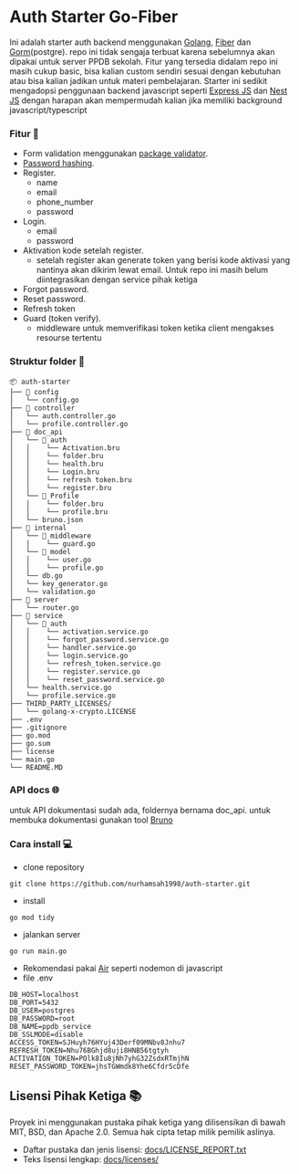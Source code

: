 # Auth Starter Go-Fiber

Ini adalah starter auth backend menggunakan [Golang](https://go.dev/), [Fiber](https://gofiber.io/) dan [Gorm](https://gorm.io/)(postgre).
repo ini tidak sengaja terbuat karena sebelumnya akan dipakai untuk server PPDB sekolah.
Fitur yang tersedia didalam repo ini masih cukup basic, bisa kalian custom sendiri sesuai dengan kebutuhan atau bisa kalian jadikan untuk materi pembelajaran.
Starter ini sedikit mengadopsi penggunaan backend javascript seperti [Express JS](https://expressjs.com/) dan [Nest JS](https://nestjs.com/) dengan harapan akan mempermudah kalian jika memiliki background javascript/typescript

### Fitur 📑

- Form validation menggunakan [package validator](https://github.com/go-playground/validator).
- [Password hashing](https://pkg.go.dev/golang.org/x/crypto/bcrypt).
- Register.
  - name
  - email
  - phone_number
  - password
- Login.
  - email
  - password
- Aktivation kode setelah register.
  - setelah register akan generate token yang berisi kode aktivasi yang nantinya akan dikirim lewat email. Untuk repo ini masih belum diintegrasikan dengan service pihak ketiga
- Forgot password.
- Reset password.
- Refresh token
- Guard (token verify).
  - middleware untuk memverifikasi token ketika client mengakses resourse tertentu

### Struktur folder 📂

```
📦 auth-starter
├── 📁 config
│   └── config.go
├── 📁 controller
│   └── auth.controller.go
│   └── profile.controller.go
├── 📁 doc_api
│   └── 📁 auth
│   │    └── Activation.bru
│   │    └── folder.bru
│   │    └── health.bru
│   │    └── Login.bru
│   │    └── refresh token.bru
│   │    └── register.bru
│   └── 📁 Profile
│   │    └── folder.bru
│   │    └── profile.bru
│   └── bruno.json
├── 📁 internal
│   └── 📁 middleware
│   │    └── guard.go
│   └── 📁 model
│   │    └── user.go
│   │    └── profile.go
│   └── db.go
│   └── key_generator.go
│   └── validation.go
├── 📁 server
│   └── router.go
├── 📁 service
│   └── 📁 auth
│   │    └── activation.service.go
│   │    └── forgot_password.service.go
│   │    └── handler.service.go
│   │    └── login.service.go
│   │    └── refresh_token.service.go
│   │    └── register.service.go
│   │    └── reset_password.service.go
│   └── health.service.go
│   └── profile.service.go
├── THIRD_PARTY_LICENSES/
│   └── golang-x-crypto.LICENSE
├── .env
├── .gitignore
├── go.mod
├── go.sum
├── license
└── main.go
└── README.MD

```

### API docs 🌐

untuk API dokumentasi sudah ada, foldernya bernama doc_api. untuk membuka dokumentasi gunakan tool [Bruno](https://www.usebruno.com/)

### Cara install 💻

- clone repository

```
git clone https://github.com/nurhamsah1998/auth-starter.git
```

- install

```
go mod tidy
```

- jalankan server

```
go run main.go
```

- Rekomendasi pakai [Air](https://github.com/air-verse/air) seperti nodemon di javascript
- file .env

```
DB_HOST=localhost
DB_PORT=5432
DB_USER=postgres
DB_PASSWORD=root
DB_NAME=ppdb_service
DB_SSLMODE=disable
ACCESS_TOKEN=SJHuyh76HYuj43Derf09MNbv8Jnhu7
REFRESH_TOKEN=Nhu76BGhjd8uji8HNB56tgtyh
ACTIVATION_TOKEN=POlk8Iu8jNh7yhG32ZsdxRTmjhN
RESET_PASSWORD_TOKEN=jhsTGWmdk8Yhe6Cfdr5cDfe
```

## Lisensi Pihak Ketiga 📚

Proyek ini menggunakan pustaka pihak ketiga yang dilisensikan di bawah MIT, BSD, dan Apache 2.0.
Semua hak cipta tetap milik pemilik aslinya.

- Daftar pustaka dan jenis lisensi: [docs/LICENSE_REPORT.txt](./docs/LICENSE_REPORT.txt)
- Teks lisensi lengkap: [docs/licenses/](./docs/licenses/)
